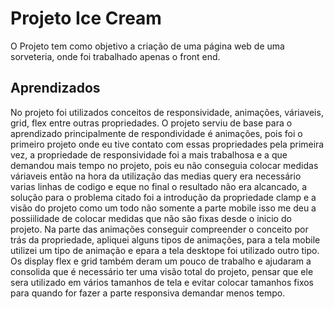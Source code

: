 
# Projeto Ice Cream

O Projeto tem como objetivo a criação de uma página web de uma sorveteria, onde foi trabalhado apenas o front end.

## Aprendizados

No projeto foi utilizados conceitos de responsividade, animações, váriaveis, grid, flex entre outras propriedades. O projeto serviu de base para o aprendizado principalmente de respondividade é animações, pois foi o primeiro projeto onde eu tive contato com essas propriedades pela primeira vez, a propriedade de responsividade foi a mais trabalhosa e a que demandou mais tempo no projeto, pois eu não conseguia colocar medidas váriaveis então na hora da utilização das medias query era necessário varias linhas de codigo e eque no final o resultado não era alcancado, a solução para o problema citado foi a introdução da propriedade clamp e a visão do projeto como um todo não somente a parte mobile isso me deu a possiilidade de colocar medidas que não são fixas desde o inicio do projeto. Na parte das animações conseguir compreender o conceito por trás da propriedade, apliquei alguns tipos de animações, para a tela mobile utilizei um tipo de animação e epara a tela desktope foi utilizado outro tipo. 
Os display flex e grid também deram um pouco de trabalho e ajudaram a consolida que é necessário ter uma visão total do projeto, pensar que ele sera utilizado em vários tamanhos de tela e evitar colocar tamanhos fixos para quando for fazer a parte responsiva demandar menos tempo.